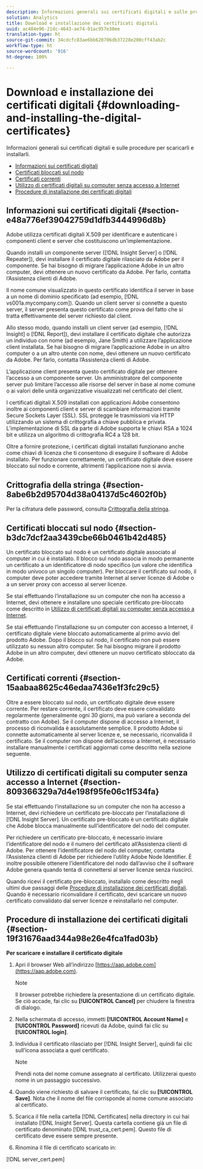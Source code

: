 ```yaml
---
description: Informazioni generali sui certificati digitali e sulle procedure per scaricarli e installarli.
solution: Analytics
title: Download e installazione dei certificati digitali
uuid: ac484e96-21dc-4643-ae74-01ac957e30ee
translation-type: ht
source-git-commit: 34cdcfc83ae6bb620706db37228e200cff43ab2c
workflow-type: ht
source-wordcount: '916'
ht-degree: 100%

---
```



# Download e installazione dei certificati digitali {#downloading-and-installing-the-digital-certificates}

Informazioni generali sui certificati digitali e sulle procedure per scaricarli e installarli.

* [Informazioni sui certificati digitali](../../../../../home/c-inst-svr/c-install-ins-svr/t-install-proc-inst-svr-dpu/c-dnld-dgtl-cert/c-dnld-dgtl-cert.md#section-e48a776ef39042759d1dfb3444996d8b)
* [Certificati bloccati sul nodo](../../../../../home/c-inst-svr/c-install-ins-svr/t-install-proc-inst-svr-dpu/c-dnld-dgtl-cert/c-dnld-dgtl-cert.md#section-b3dc7dcf2aa3439cbe66b0461b42d485)
* [Certificati correnti](../../../../../home/c-inst-svr/c-install-ins-svr/t-install-proc-inst-svr-dpu/c-dnld-dgtl-cert/c-dnld-dgtl-cert.md#section-15aabaa8625c46edaa7436e1f3fc29c5)
* [Utilizzo di certificati digitali su computer senza accesso a Internet](../../../../../home/c-inst-svr/c-install-ins-svr/t-install-proc-inst-svr-dpu/c-dnld-dgtl-cert/c-dnld-dgtl-cert.md#section-809366329a7d4e198f95fe06c1f534fa)
* [Procedure di installazione dei certificati digitali](../../../../../home/c-inst-svr/c-install-ins-svr/t-install-proc-inst-svr-dpu/c-dnld-dgtl-cert/c-dnld-dgtl-cert.md#section-19f31676aad344a98e26e4fca1fad03b)

## Informazioni sui certificati digitali {#section-e48a776ef39042759d1dfb3444996d8b}

 Adobe utilizza certificati digitali X.509 per identificare e autenticare i componenti client e server che costituiscono un’implementazione.

Quando installi un componente server ([!DNL Insight Server] o [!DNL Repeater]), devi installare il certificato digitale rilasciato da Adobe per il componente. Se hai bisogno di migrare l’applicazione Adobe in un altro computer, devi ottenere un nuovo certificato da Adobe. Per farlo, contatta l’Assistenza clienti di Adobe.

Il nome comune visualizzato in questo certificato identifica il server in base a un nome di dominio specificato (ad esempio, [!DNL vs001a.mycompany.com]). Quando un client server si connette a questo server, il server presenta questo certificato come prova del fatto che si tratta effettivamente del server richiesto dal client.

Allo stesso modo, quando installi un client server (ad esempio, [!DNL Insight] o [!DNL Report]), devi installare il certificato digitale che autorizza un individuo con nome (ad esempio, Jane Smith) a utilizzare l’applicazione client installata. Se hai bisogno di migrare l’applicazione Adobe in un altro computer o a un altro utente con nome, devi ottenere un nuovo certificato da Adobe. Per farlo, contatta l’Assistenza clienti di Adobe.

L’applicazione client presenta questo certificato digitale per ottenere l’accesso a un componente server. Un amministratore del componente server può limitare l’accesso alle risorse del server in base al nome comune o ai valori delle unità organizzative visualizzati nel certificato del client.

I certificati digitali X.509 installati con applicazioni Adobe consentono inoltre ai componenti client e server di scambiare informazioni tramite Secure Sockets Layer (SSL). SSL protegge le trasmissioni via HTTP utilizzando un sistema di crittografia a chiave pubblica e privata. L’implementazione di SSL da parte di Adobe supporta le chiavi RSA a 1024 bit e utilizza un algoritmo di crittografia RC4 a 128 bit.

Oltre a fornire protezione, i certificati digitali installati funzionano anche come chiavi di licenza che ti consentono di eseguire il software di Adobe installato. Per funzionare correttamente, un certificato digitale deve essere bloccato sul nodo e corrente, altrimenti l’applicazione non si avvia.

## Crittografia della stringa {#section-8abe6b2d95704d38a04137d5c4602f0b}

Per la cifratura delle password, consulta [Crittografia della stringa](../../../../../home/c-inst-svr/c-install-ins-svr/t-install-proc-inst-svr-dpu/c-dnld-dgtl-cert/string-encryption.md#concept-35da0b53650a4d7e82b240ad27f6d45a).

## Certificati bloccati sul nodo {#section-b3dc7dcf2aa3439cbe66b0461b42d485}

Un certificato bloccato sul nodo è un certificato digitale associato al computer in cui è installato. Il blocco sul nodo associa in modo permanente un certificato a un identificatore di nodo specifico (un valore che identifica in modo univoco un singolo computer). Per bloccare il certificato sul nodo, il computer deve poter accedere tramite Internet al server licenze di Adobe o a un server proxy con accesso al server licenze.

Se stai effettuando l’installazione su un computer che non ha accesso a Internet, devi ottenere e installare uno speciale certificato pre-bloccato come descritto in [Utilizzo di certificati digitali su computer senza accesso a Internet](../../../../../home/c-inst-svr/c-install-ins-svr/t-install-proc-inst-svr-dpu/c-dnld-dgtl-cert/c-dnld-dgtl-cert.md#section-809366329a7d4e198f95fe06c1f534fa).

Se stai effettuando l’installazione su un computer con accesso a Internet, il certificato digitale viene bloccato automaticamente al primo avvio del prodotto Adobe. Dopo il blocco sul nodo, il certificato non può essere utilizzato su nessun altro computer. Se hai bisogno migrare il prodotto Adobe in un altro computer, devi ottenere un nuovo certificato sbloccato da Adobe.

## Certificati correnti {#section-15aabaa8625c46edaa7436e1f3fc29c5}

Oltre a essere bloccato sul nodo, un certificato digitale deve essere corrente. Per restare corrente, il certificato deve essere convalidato regolarmente (generalmente ogni 30 giorni, ma può variare a seconda del contratto con Adobe). Se il computer dispone di accesso a Internet, il processo di riconvalida è assolutamente semplice. Il prodotto Adobe si connette automaticamente al server licenze e, se necessario, riconvalida il certificato. Se il computer non dispone dell’accesso a Internet, è necessario installare manualmente i certificati aggiornati come descritto nella sezione seguente.

## Utilizzo di certificati digitali su computer senza accesso a Internet {#section-809366329a7d4e198f95fe06c1f534fa}

Se stai effettuando l’installazione su un computer che non ha accesso a Internet, devi richiedere un certificato pre-bloccato per l’installazione di [!DNL Insight Server]. Un certificato pre-bloccato è un certificato digitale che Adobe blocca manualmente sull’identificatore del nodo del computer.

Per richiedere un certificato pre-bloccato, è necessario inviare l’identificatore del nodo e il numero del certificato all’Assistenza clienti di Adobe. Per ottenere l’identificatore del nodo del computer, contatta l’Assistenza clienti di Adobe per richiedere l’utility Adobe Node Identifier. È inoltre possibile ottenere l’identificatore del nodo dall’avviso che il software Adobe genera quando tenta di connettersi al server licenze senza riuscirci.

Quando ricevi il certificato pre-bloccato, installalo come descritto negli ultimi due passaggi delle [Procedure di installazione dei certificati digitali](../../../../../home/c-inst-svr/c-install-ins-svr/t-install-proc-inst-svr-dpu/c-dnld-dgtl-cert/c-dnld-dgtl-cert.md#section-19f31676aad344a98e26e4fca1fad03b). Quando è necessario riconvalidare il certificato, devi scaricare un nuovo certificato convalidato dal server licenze e reinstallarlo nel computer.

## Procedure di installazione dei certificati digitali {#section-19f31676aad344a98e26e4fca1fad03b}

**Per scaricare e installare il certificato digitale**

1. Apri il browser Web all’indirizzo [https://aap.adobe.com](https://aap.adobe.com).

   >[!NOTE]
   >
   >Il browser potrebbe richiedere la presentazione di un certificato digitale. Se ciò accade, fai clic su **[!UICONTROL Cancel]** per chiudere la finestra di dialogo.

1. Nella schermata di accesso, immetti **[!UICONTROL Account Name]** e **[!UICONTROL Password]** ricevuti da Adobe, quindi fai clic su **[!UICONTROL login]**.

1. Individua il certificato rilasciato per [!DNL Insight Server], quindi fai clic sull’icona associata a quel certificato.

   >[!NOTE]
   >
   >Prendi nota del nome comune assegnato al certificato. Utilizzerai questo nome in un passaggio successivo.

1. Quando viene richiesto di salvare il certificato, fai clic su **[!UICONTROL Save]**. Nota che il nome del file corrisponde al nome comune associato al certificato.
1. Scarica il file nella cartella [!DNL Certificates] nella directory in cui hai installato [!DNL Insight Server]. Questa cartella contiene già un file di certificato denominato [!DNL trust_ca_cert.pem]. Questo file di certificato deve essere sempre presente.

1. Rinomina il file di certificato scaricato in:

[!DNL server_cert.pem]


